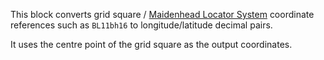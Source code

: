 This block converts grid square / [Maidenhead Locator System](https://en.wikipedia.org/wiki/Maidenhead_Locator_System) coordinate references such as `BL11bh16` to longitude/latitude decimal pairs.

It uses the centre point of the grid square as the output coordinates.